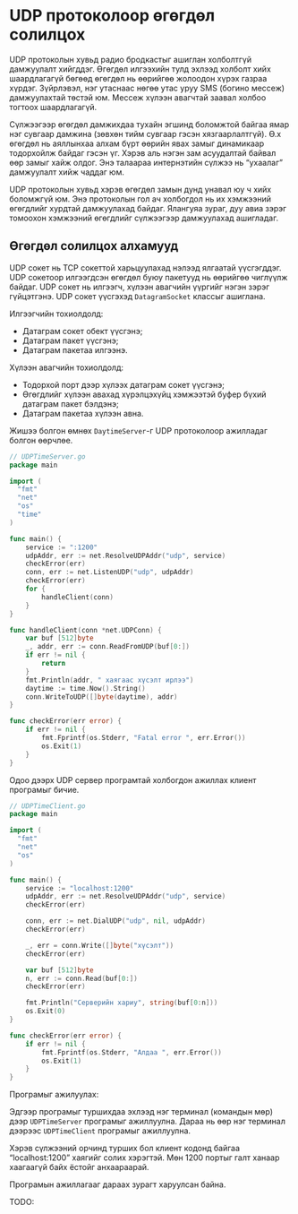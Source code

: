 #  UDP протоколоор өгөгдөл солилцох

UDP протоколын хувьд радио бродкастыг ашиглан холболтгүй дамжуулалт хийгддэг. Өгөгдөл илгээхийн тулд эхлээд холболт хийх шаардлагагүй бөгөөд өгөгдөл нь өөрийгөө жолоодон хүрэх газраа хүрдэг. Зүйрлэвэл, нэг утаснаас нөгөө утас уруу SMS (богино мессеж) дамжуулахтай төстэй юм. Мессеж хүлээн авагчтай заавал холбоо тогтоох шаардлагагүй.

Сүлжээгээр өгөгдөл дамжихдаа тухайн эгшинд боломжтой байгаа ямар нэг сувгаар дамжина (зөвхөн тийм сувгаар гэсэн хязгаарлалтгүй). Ө.х өгөгдөл нь аяллынхаа алхам бүрт өөрийн явах замыг динамикаар тодорхойлж байдаг гэсэн үг. Хэрэв аль нэгэн зам асуудалтай байвал өөр замыг хайж олдог. Энэ талаараа интернэтийн сүлжээ нь “ухаалаг” дамжуулалт хийж чаддаг юм.

UDP протоколын хувьд хэрэв өгөгдөл замын дунд унавал юу ч хийх боломжгүй юм. Энэ протоколын гол ач холбогдол нь их хэмжээний өгөгдлийг хурдтай дамжуулахад байдаг. Ялангуяа зураг, дуу авиа зэрэг томоохон хэмжээний өгөгдлийг сүлжээгээр дамжуулахад ашигладаг.

## Өгөгдөл солилцох алхамууд

UDP сокет нь TCP сокеттой харьцуулахад нэлээд ялгаатай үүсгэгддэг. UDP сокетоор илгээгдсэн өгөгдөл буюу пакетууд нь өөрийгөө чиглүүлж байдаг. UDP сокет нь илгээгч, хүлээн авагчийн үүргийг нэгэн зэрэг гүйцэтгэнэ. UDP сокет үүсгэхэд `DatagramSocket` классыг ашиглана.

Илгээгчийн тохиолдолд:

* Датаграм сокет обект үүсгэнэ;
* Датаграм пакет үүсгэнэ;
* Датаграм пакетаа илгээнэ.

Хүлээн авагчийн тохиолдолд:

* Тодорхой порт дээр хүлээх датаграм сокет үүсгэнэ;
* Өгөгдлийг хүлээн авахад хүрэлцэхүйц хэмжээтэй буфер бүхий датаграм пакет бэлдэнэ;
* Датаграм пакетаа хүлээн авна.

Жишээ болгон өмнөх `DaytimeServer`-г UDP протоколоор ажилладаг болгон өөрчлөе.

```go
// UDPTimeServer.go
package main

import (
  "fmt"
  "net"
  "os"
  "time"
)

func main() {
	service := ":1200"
	udpAddr, err := net.ResolveUDPAddr("udp", service)
	checkError(err)
	conn, err := net.ListenUDP("udp", udpAddr)
	checkError(err)
	for {
		handleClient(conn)
	}
}

func handleClient(conn *net.UDPConn) {
	var buf [512]byte
	_, addr, err := conn.ReadFromUDP(buf[0:])
	if err != nil {
		return
	}
	fmt.Println(addr, " хаягаас хүсэлт ирлээ")
	daytime := time.Now().String()
	conn.WriteToUDP([]byte(daytime), addr)
}

func checkError(err error) {
	if err != nil {
		fmt.Fprintf(os.Stderr, "Fatal error ", err.Error())
		os.Exit(1)
	}
}
```

Одоо дээрх UDP сервер програмтай холбогдон ажиллах клиент програмыг бичие.

```go
// UDPTimeClient.go
package main

import (
  "fmt"
  "net"
  "os"
)

func main() {
	service := "localhost:1200"
	udpAddr, err := net.ResolveUDPAddr("udp", service)
	checkError(err)

	conn, err := net.DialUDP("udp", nil, udpAddr)
	checkError(err)

	_, err = conn.Write([]byte("хүсэлт"))
	checkError(err)

	var buf [512]byte
	n, err := conn.Read(buf[0:])
	checkError(err)

	fmt.Println("Серверийн хариу", string(buf[0:n]))
	os.Exit(0)
}

func checkError(err error) {
	if err != nil {
		fmt.Fprintf(os.Stderr, "Алдаа ", err.Error())
		os.Exit(1)
	}
}
```

Програмыг ажилуулах:

Эдгээр програмыг туршихдаа эхлээд нэг терминал (командын мөр) дээр `UDPTimeServer` програмыг ажиллуулна. Дараа нь өөр нэг терминал дээрээс `UDPTimeClient` програмыг ажиллуулна.

Хэрэв сүлжээний орчинд турших бол клиент кодонд байгаа “localhost:1200” хаягийг солих хэрэгтэй. Мөн 1200 портыг галт ханаар хаагаагүй байх ёстойг анхаараарай.

Програмын ажиллагааг дараах зурагт харуулсан байна.

TODO:
